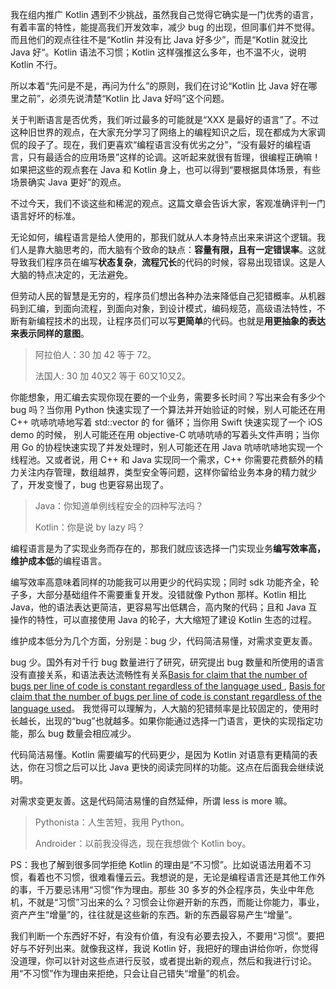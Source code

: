 我在组内推广 Kotlin 遇到不少挑战，虽然我自己觉得它确实是一门优秀的语言，有着丰富的特性，能提高我们开发效率，减少 bug 的出现，但同事们并不觉得。而且他们的观点往往不是“Kotlin 并没有比 Java 好多少”，而是“Kotlin 就没比 Java 好“。Kotlin 语法不习惯；Kotlin 这样强推这么多年，也不温不火，说明 Kotlin 不行。

所以本着“先问是不是，再问为什么”的原则，我们在讨论“Kotlin 比 Java 好在哪里之前”，必须先说清楚“Kotlin 比 Java 好吗”这个问题。

关于判断语言是否优秀，我们听过最多的可能就是“XXX 是最好的语言”了。不过这种旧世界的观点，在大家充分学习了网络上的编程知识之后，现在都成为大家调侃的段子了。现在，我们更喜欢“编程语言没有优劣之分”，“没有最好的编程语言，只有最适合的应用场景”这样的论调。这听起来就很有哲理，很编程正确嘛！如果把这些的观点套在 Java 和 Kotlin 身上，也可以得到“要根据具体场景，有些场景确实 Java 更好”的观点。

不过今天，我们不谈这些和稀泥的观点。这篇文章会告诉大家，客观准确评判一门语言好坏的标准。

无论如何，编程语言是给人使用的，那我们就从人本身特点出来来讲这个逻辑。我们人是靠大脑思考的，而大脑有个致命的缺点：**容量有限，且有一定错误率**。这就导致我们程序员在编写**状态复杂**，**流程冗长**的代码的时候，容易出现错误。这是人大脑的特点决定的，无法避免。

但劳动人民的智慧是无穷的，程序员们想出各种办法来降低自己犯错概率。从机器码到汇编，到面向流程，到面向对象，到设计模式，编码规范，高级语法特性，不断有新编程技术的出现，让程序员们可以写**更简单**的代码。也就是**用更抽象的表达来表示同样的意图**。

> 阿拉伯人：30 加 42 等于 72。
>
> 法国人:  30 加 40又2 等于 60又10又2。

你能想象，用汇编去实现你现在要的一个业务，需要多长时间？写出来会有多少个 bug 吗？当你用 Python 快速实现了一个算法并开始验证的时候，别人可能还在用 C++ 吭哧吭哧地写着 std::vector 的 for 循环；当你用 Swift 快速实现了一个 iOS demo 的时候， 别人可能还在用 objective-C 吭哧吭哧的写着头文件声明；当你用 Go 的协程快速实现了并发处理时，别人可能还在用 Java 吭哧吭哧地实现一个线程池。又或者说，用 C++ 和 Java 实现同一个需求，C++ 你需要花费额外的精力关注内存管理，数组越界，类型安全等问题，这样你留给业务本身的精力就少了，开发变慢了，bug 也更容易出现了。

> Java：你知道单例线程安全的四种写法吗？
>
> Kotlin：你是说 by lazy 吗？

编程语言是为了实现业务而存在的，那我们就应该选择一门实现业务**编写效率高，维护成本低**的编程语言。

编写效率高意味着同样的功能我可以用更少的代码实现；同时 sdk 功能齐全，轮子多，大部分基础组件不需要重复开发。没错就像 Python 那样。Kotlin 相比 Java，他的语法表达更简洁，更容易写出低耦合，高内聚的代码；且和 Java 互操作的特性，可以直接使用 Java 的轮子，大大缩短了建设 Kotlin 生态的过程。

维护成本低分为几个方面，分别是：bug 少，代码简洁易懂，对需求变更友善。

bug 少。国外有对千行 bug 数量进行了研究，研究提出 bug 数量和所使用的语言没有直接关系，和语法表达流畅性有关系[Basis for claim that the number of bugs per line of code is constant regardless of the language used
](https://stackoverflow.com/questions/2898571/basis-for-claim-that-the-number-of-bugs-per-line-of-code-is-constant-regardless), [Basis for claim that the number of bugs per line of code is constant regardless of the language used](https://stackoverflow.com/questions/2898571/basis-for-claim-that-the-number-of-bugs-per-line-of-code-is-constant-regardless)。 我觉得可以理解为，人大脑的犯错频率是比较固定的，使用时长越长，出现的“bug”也就越多。如果你能通过选择一门语言，更快的实现指定功能，那么 bug 数量会相应减少。

代码简洁易懂。Kotlin 需要编写的代码更少，是因为 Kotlin 对语意有更精简的表达，你在习惯之后可以比 Java 更快的阅读完同样的功能。这点在后面我会继续说明。

对需求变更友善。这是代码简洁易懂的自然延伸，所谓 less is more 嘛。

> Pythonista：人生苦短，我用 Python。
> 
> Androider：以前我没得选，现在我想做个 Kotlin boy。

PS：我也了解到很多同学拒绝 Kotlin 的理由是“不习惯”。比如说语法用着不习惯，看着也不习惯，很难看懂云云。我想说的是，无论是编程语言还是其他工作外的事，千万要忌讳用“习惯”作为理由。那些 30 多岁的外企程序员，失业中年危机，不就是“习惯”习出来的么？习惯会让你避开新的东西，而能让你能力，事业，资产产生“增量”的，往往就是这些新的东西。新的东西最容易产生“增量”。

我们判断一个东西好不好，有没有价值，有没有必要去投入，不要用“习惯”。要把好与不好列出来。就像我这样，我说 Kotlin 好，我把好的理由讲给你听，你觉得没道理，你可以针对这些点进行反驳，或者提出新的观点，然后和我进行讨论。用“不习惯”作为理由来拒绝，只会让自己错失“增量”的机会。

